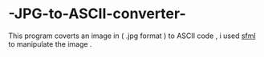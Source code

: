 # -JPG-to-ASCII-converter-
This program coverts an image in ( .jpg format ) to ASCII code , i used [sfml](https://www.sfml-dev.org/index-fr.php) to manipulate the image .
